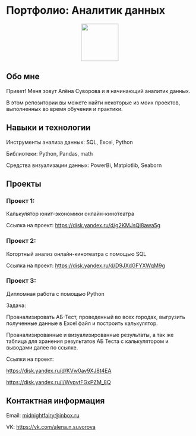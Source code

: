 # Портфолио: Аналитик данных
<div id="header" align="center">
  <img src="https://media.giphy.com/media/v1.Y2lkPTc5MGI3NjExYnc5dDd6Zml3ZG5neHIybWgzaWs1dTBhMmtoZ2JvdnZhemc2Ynd0cCZlcD12MV9pbnRlcm5hbF9naWZfYnlfaWQmY3Q9Zw/RijVbY7xTc0hO/giphy.gif" width="100"/>
</div>

## Обо мне

Привет! Меня зовут Алёна Суворова и я начинающий аналитик данных.

В этом репозитории вы можете найти некоторые из моих проектов, выполненных во время обучения и практики.



## Навыки и технологии

Инструменты анализа данных: SQL, Excel, Python

Библиотеки: Python, Pandas, math

Средства визуализации данных: PowerBi, Matplotlib, Seaborn

## Проекты


### Проект 1:

Калькулятор юнит-экономики онлайн-кинотеатра

Ссылка на проект: https://disk.yandex.ru/d/g2KMJsQi8awa5g

### Проект 2:

Когортный анализ онлайн-кинотеатра с помощью SQL

Ссылка на проект: https://disk.yandex.ru/d/D9JXdGFYXWqM9g

### Проект 3:

Дипломная работа с помощью Python

Задача:

Проанализировать АБ-Тест, проведенный во всех городах, выгрузить полученные данные в Excel файл и построить калькулятор.

Проанализированные и визуализированные результаты, а так же таблица для хранения результатов АБ Теста с калькулятором и выводами далее по ссылке.

Ссылки на проект: 

https://disk.yandex.ru/d/KVw0av9XJ8t4EA  

https://disk.yandex.ru/i/WvpvtFGxPZM_8Q

## Контактная информация

Email: midnightfairy@inbox.ru

VK: https://vk.com/alena.n.suvorova
